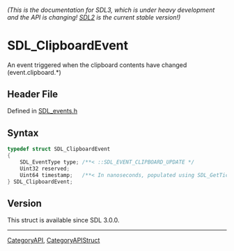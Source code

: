 ###### (This is the documentation for SDL3, which is under heavy development and the API is changing! [SDL2](https://wiki.libsdl.org/SDL2/) is the current stable version!)
# SDL_ClipboardEvent

An event triggered when the clipboard contents have changed (event.clipboard.*)

## Header File

Defined in [SDL_events.h](https://github.com/libsdl-org/SDL/blob/main/include/SDL3/SDL_events.h)

## Syntax

```c
typedef struct SDL_ClipboardEvent
{
    SDL_EventType type; /**< ::SDL_EVENT_CLIPBOARD_UPDATE */
    Uint32 reserved;
    Uint64 timestamp;   /**< In nanoseconds, populated using SDL_GetTicksNS() */
} SDL_ClipboardEvent;
```

## Version

This struct is available since SDL 3.0.0.

----
[CategoryAPI](CategoryAPI), [CategoryAPIStruct](CategoryAPIStruct)

